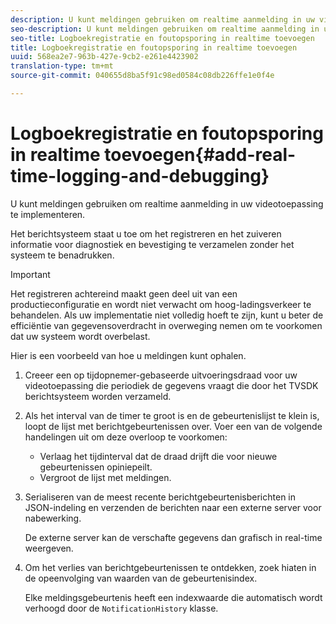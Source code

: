 ```yaml
---
description: U kunt meldingen gebruiken om realtime aanmelding in uw videotoepassing te implementeren.
seo-description: U kunt meldingen gebruiken om realtime aanmelding in uw videotoepassing te implementeren.
seo-title: Logboekregistratie en foutopsporing in realtime toevoegen
title: Logboekregistratie en foutopsporing in realtime toevoegen
uuid: 568ea2e7-963b-427e-9cb2-e261e4423902
translation-type: tm+mt
source-git-commit: 040655d8ba5f91c98ed0584c08db226ffe1e0f4e

---
```



# Logboekregistratie en foutopsporing in realtime toevoegen{#add-real-time-logging-and-debugging}

U kunt meldingen gebruiken om realtime aanmelding in uw videotoepassing te implementeren.

Het berichtsysteem staat u toe om het registreren en het zuiveren informatie voor diagnostiek en bevestiging te verzamelen zonder het systeem te benadrukken.

>[!IMPORTANT]
>
>Het registreren achtereind maakt geen deel uit van een productieconfiguratie en wordt niet verwacht om hoog-ladingsverkeer te behandelen. Als uw implementatie niet volledig hoeft te zijn, kunt u beter de efficiëntie van gegevensoverdracht in overweging nemen om te voorkomen dat uw systeem wordt overbelast.

Hier is een voorbeeld van hoe u meldingen kunt ophalen.

1. Creeer een op tijdopnemer-gebaseerde uitvoeringsdraad voor uw videotoepassing die periodiek de gegevens vraagt die door het TVSDK berichtsysteem worden verzameld.

1. Als het interval van de timer te groot is en de gebeurtenislijst te klein is, loopt de lijst met berichtgebeurtenissen over. Voer een van de volgende handelingen uit om deze overloop te voorkomen:

   * Verlaag het tijdinterval dat de draad drijft die voor nieuwe gebeurtenissen opiniepeilt.
   * Vergroot de lijst met meldingen.

1. Serialiseren van de meest recente berichtgebeurtenisberichten in JSON-indeling en verzenden de berichten naar een externe server voor nabewerking.

   De externe server kan de verschafte gegevens dan grafisch in real-time weergeven.
1. Om het verlies van berichtgebeurtenissen te ontdekken, zoek hiaten in de opeenvolging van waarden van de gebeurtenisindex.

   Elke meldingsgebeurtenis heeft een indexwaarde die automatisch wordt verhoogd door de `NotificationHistory` klasse.
